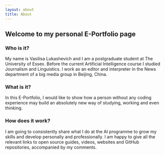 ```yaml
---
layout: about
title: About
---
```


## Welcome to my personal E-Portfolio page

### Who is it?

My name is Vasilisa Lukashevich and I am a postgraduate student at The University of Essex. Before the current Artificial Intelligence course I studied Journalism and Linguistics. I work as an editor and interpreter in the News department of a big media group in Beijing, China.

### What is it?

In this E-Portfolio, I would like to show how a person without any coding experience may build an absolutely new way of studying, working and even thinking. 

### How does it work?

I am going to consistently share what I do at the AI programme to grow my skills and develop personally and professionally. I am happy to give all the relevant links to open source guides, videos, websites and GitHub repositories, accompanied by my comments.




